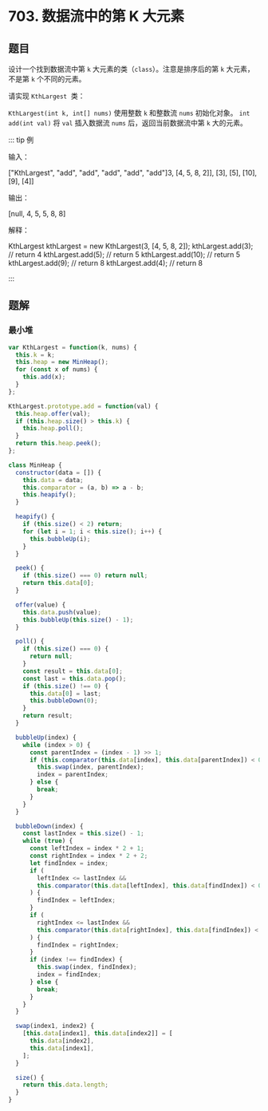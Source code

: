 # 703. 数据流中的第 K 大元素

## 题目

设计一个找到数据流中第 `k` 大元素的类（`class`）。注意是排序后的第 `k` 大元素，不是第 `k` 个不同的元素。

请实现 `KthLargest`  类：

`KthLargest(int k, int[] nums)` 使用整数 `k` 和整数流 `nums` 初始化对象。
`int add(int val)` 将 `val` 插入数据流 `nums` 后，返回当前数据流中第 `k` 大的元素。

::: tip 例

输入：

["KthLargest", "add", "add", "add", "add", "add"]3, [4, 5, 8, 2]], [3], [5], [10], [9], [4]]

输出：

[null, 4, 5, 5, 8, 8]

解释：

KthLargest kthLargest = new KthLargest(3, [4, 5, 8, 2]);
kthLargest.add(3); // return 4
kthLargest.add(5); // return 5
kthLargest.add(10); // return 5
kthLargest.add(9); // return 8
kthLargest.add(4); // return 8

:::

## 题解

### 最小堆

```js
var KthLargest = function(k, nums) {
  this.k = k;
  this.heap = new MinHeap();
  for (const x of nums) {
    this.add(x);
  }
};

KthLargest.prototype.add = function(val) {
  this.heap.offer(val);
  if (this.heap.size() > this.k) {
    this.heap.poll();
  }
  return this.heap.peek();
};

class MinHeap {
  constructor(data = []) {
    this.data = data;
    this.comparator = (a, b) => a - b;
    this.heapify();
  }

  heapify() {
    if (this.size() < 2) return;
    for (let i = 1; i < this.size(); i++) {
      this.bubbleUp(i);
    }
  }

  peek() {
    if (this.size() === 0) return null;
    return this.data[0];
  }

  offer(value) {
    this.data.push(value);
    this.bubbleUp(this.size() - 1);
  }

  poll() {
    if (this.size() === 0) {
      return null;
    }
    const result = this.data[0];
    const last = this.data.pop();
    if (this.size() !== 0) {
      this.data[0] = last;
      this.bubbleDown(0);
    }
    return result;
  }

  bubbleUp(index) {
    while (index > 0) {
      const parentIndex = (index - 1) >> 1;
      if (this.comparator(this.data[index], this.data[parentIndex]) < 0) {
        this.swap(index, parentIndex);
        index = parentIndex;
      } else {
        break;
      }
    }
  }

  bubbleDown(index) {
    const lastIndex = this.size() - 1;
    while (true) {
      const leftIndex = index * 2 + 1;
      const rightIndex = index * 2 + 2;
      let findIndex = index;
      if (
        leftIndex <= lastIndex &&
        this.comparator(this.data[leftIndex], this.data[findIndex]) < 0
      ) {
        findIndex = leftIndex;
      }
      if (
        rightIndex <= lastIndex &&
        this.comparator(this.data[rightIndex], this.data[findIndex]) < 0
      ) {
        findIndex = rightIndex;
      }
      if (index !== findIndex) {
        this.swap(index, findIndex);
        index = findIndex;
      } else {
        break;
      }
    }
  }

  swap(index1, index2) {
    [this.data[index1], this.data[index2]] = [
      this.data[index2],
      this.data[index1],
    ];
  }

  size() {
    return this.data.length;
  }
}
```

